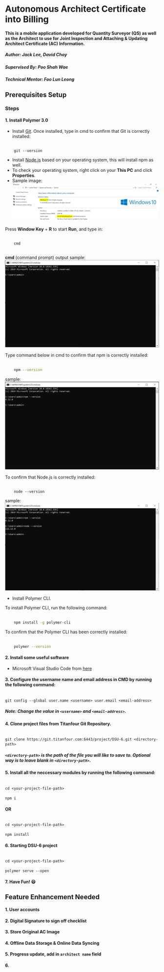 
# Autonomous Architect Certificate into Billing

#### This is a mobile application developed for Quantity Surveyor (QS) as well as the Architect to use for Joint Inspection and Attaching & Updating Architect Certificate (AC) Information.

##### Author: Jack Lee, David Choy

##### Supervised By: Poo Shah Wae

##### Technical Mentor: Foo Lun Leong

  

## Prerequisites Setup

### Steps

#### 1. Install Polymer 3.0

- Install [Git](https://git-scm.com/download/win).
Once installed, type in cmd to confirm that Git is correctly installed:
```

	git --version

```
- Install [Node.js](https://nodejs.org/en/download/) based on your operating system, this will install npm as well.
- To check your operating system, right click on your **This PC** and click **Properties**.
- Sample image:
	![os](/ReadMe%20image/Operating%20System.png)

Press **Window Key** + **R** to start **Run**, and type in:
```

	cmd
	
```

**cmd** (command prompt) output sample: 
	![cmd](/ReadMe%20image/cmdInterface.png)

Type command below in cmd to confirm that npm is correctly installed:

```bash

	npm --version

```

sample:
	![cmdNpm](/ReadMe%20image/cmdNpm.png)

To confirm that Node.js is correctly installed:

```

	node --version

```

sample:
	![cmdNode](/ReadMe%20image/cmdNode.png)
	
- Install Polymer CLI.

To install Polymer CLI, run the following command:

```bash

	npm install -g polymer-cli

```

To confirm that the Polymer CLI has been correctly installed:

```bash

	polymer --version

```
  

#### 2. Install some useful software

- Microsoft Visual Studio Code from [here](https://code.visualstudio.com/download)

  

#### 3. Configure the username name and email address in CMD by running the following command:

```

git config --global user.name <username> user.email <email-address>

```
##### Note: Change the value in `<username>` and `<email-address>`.
  

#### 4. Clone project files from Titanfour Git Repository.

```

git clone https://git.titanfour.com:6443/project/DSU-6.git <directory-path>

```

##### `<directory-path>` is the path of the file you will like to save to.  Optional way is to leave blank in `<directory-path>`.

  

#### 5. Install all the neccessary modules by running the following command:

```

cd <your-project-file-path>

npm i

```

#### OR

```

cd <your-project-file-path>

npm install

```

#### 6. Starting DSU-6 project

```

cd <your-project-file-path>

polymer serve --open

```
#### 7. Have Fun! :smiley:

  

## Feature Enhancement Needed

#### 1. User accounts

#### 2. Digital Signature to sign off checklist

#### 3. Store Original AC Image

#### 4. Offline Data Storage & Online Data Syncing

#### 5. Progress update, add in `architect name` field

#### 6.